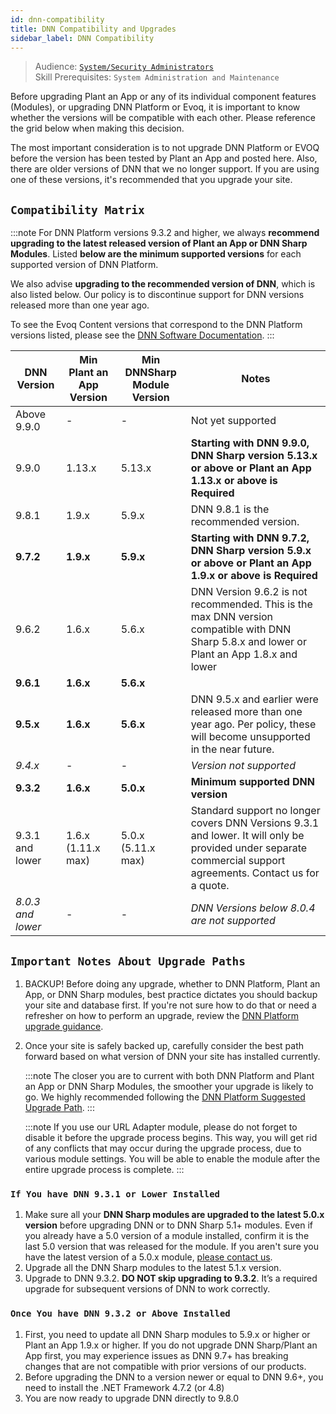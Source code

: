 ```yaml
---
id: dnn-compatibility
title: DNN Compatibility and Upgrades
sidebar_label: DNN Compatibility
---
```


> Audience: [`System/Security Administrators`](/docs/audience#systemsecurity-administrators)<br/>
> Skill Prerequisites: `System Administration and Maintenance`

Before upgrading Plant an App or any of its individual component features (Modules), or upgrading DNN Platform or Evoq, it is important to know whether the versions will be compatible with each other. Please reference the grid below when making this decision.

The most important consideration is to not upgrade DNN Platform or EVOQ before the version has been tested by Plant an App and posted here. Also, there are older versions of DNN that we no longer support. If you are using one of these versions, it's recommended that you upgrade your site.

## `Compatibility Matrix`

:::note
For DNN Platform versions 9.3.2 and higher, we always **recommend upgrading to the latest released version of Plant an App or DNN Sharp Modules**. Listed **below are the minimum supported versions** for each supported version of DNN Platform.

We also advise **upgrading to the recommended version of DNN**, which is also listed below.  Our policy is to discontinue support for DNN versions released more than one year ago.

To see the Evoq Content versions that correspond to the DNN Platform versions listed, please see the [DNN Software Documentation](https://www.dnnsoftware.com/docs/developers/product-versions.html).
:::

| DNN Version | Min Plant an App Version | Min DNNSharp Module Version | Notes |
|-|-|-|-|
| Above 9.9.0 | - | - | Not yet supported |
| 9.9.0 | 1.13.x | 5.13.x | **Starting with DNN 9.9.0, DNN Sharp version 5.13.x or above or Plant an App 1.13.x or above is Required** |
| 9.8.1 | 1.9.x | 5.9.x | DNN 9.8.1 is the recommended version. |
| **9.7.2** | **1.9.x** | **5.9.x** | **Starting with DNN 9.7.2, DNN Sharp version 5.9.x or above or Plant an App 1.9.x or above is Required** |
| 9.6.2 | 1.6.x | 5.6.x | DNN Version 9.6.2 is not recommended. This is the max DNN version compatible with DNN Sharp 5.8.x  and lower or Plant an App 1.8.x and lower  |
| **9.6.1** | **1.6.x** | **5.6.x** |  |
| **9.5.x** | **1.6.x** | **5.6.x** | DNN 9.5.x and earlier were released more than one year ago.  Per policy, these will become unsupported in the near future. |
| *9.4.x* | - | - | *Version not supported* |
| **9.3.2** | **1.6.x** | **5.0.x** | **Minimum supported DNN version** |
| 9.3.1 and lower | 1.6.x <br/> (1.11.x max) | 5.0.x <br/> (5.11.x max) | Standard support no longer covers DNN Versions 9.3.1 and lower. It will only be provided under separate commercial support agreements. Contact us for a quote.|
| *8.0.3 and lower* | - | - | *DNN Versions below 8.0.4 are not supported* |

## `Important Notes About Upgrade Paths`

1. BACKUP! Before doing any upgrade, whether to DNN Platform, Plant an App, or DNN Sharp modules, best practice dictates you should backup your site and database first. If you're not sure how to do that or need a refresher on how to perform an upgrade, review the [DNN Platform upgrade guidance](https://www.dnndocs.com/content/getting-started/setup/upgrades/index.html).
2. Once your site is safely backed up, carefully consider the best path forward based on what version of DNN your site has installed currently.

   :::note
   The closer you are to current with both DNN Platform and Plant an App or DNN Sharp Modules, the smoother your upgrade is likely to go.  We highly recommended following the [DNN Platform Suggested Upgrade Path](https://www.dnndocs.com/content/getting-started/setup/upgrades/suggested-upgrade-path/index.html).
   :::
   
   :::note
   If you use our URL Adapter module, please do not forget to disable it before the upgrade process begins. This way, you will get rid of any conflicts that may occur during the upgrade process, due to various module settings. You will be able to enable the module after the entire upgrade process is complete.
   :::

### `If You have DNN 9.3.1 or Lower Installed`

1. Make sure all your **DNN Sharp modules are upgraded to the latest 5.0.x version** before upgrading DNN or to DNN Sharp 5.1+ modules. Even if you already have a 5.0 version of a module installed, confirm it is the last 5.0 version that was released for the module. If you aren't sure you have the latest version of a 5.0.x module, [please contact us](https://www.dnnsharp.com/helpcenter).
2. Upgrade all the DNN Sharp modules to the latest 5.1.x version.
3. Upgrade to DNN 9.3.2. **DO NOT skip upgrading to 9.3.2**. It’s a required upgrade for subsequent versions of DNN to work correctly.

### `Once You have DNN 9.3.2 or Above Installed`

1. First, you need to update all DNN Sharp modules to 5.9.x or higher or Plant an App 1.9.x or higher. If you do not upgrade DNN Sharp/Plant an App first, you may experience issues as DNN 9.7+ has breaking changes that are not compatible with prior versions of our products.
2. Before upgrading the DNN to a version newer or equal to DNN 9.6+, you need to install the .NET Framework 4.7.2 (or 4.8)
3. You are now ready to upgrade DNN directly to 9.8.0
